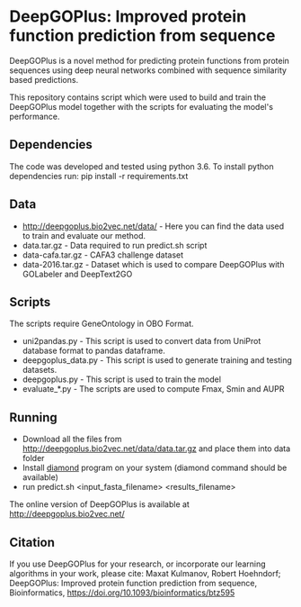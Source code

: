 # DeepGOPlus: Improved protein function prediction from sequence

DeepGOPlus is a novel method for predicting protein functions from
protein sequences using deep neural networks combined with sequence
similarity based predictions.

This repository contains script which were used to build and train the
DeepGOPlus model together with the scripts for evaluating the model's
performance.

## Dependencies
The code was developed and tested using python 3.6.
To install python dependencies run:
pip install -r requirements.txt

## Data
* http://deepgoplus.bio2vec.net/data/ - Here you can find the data
used to train and evaluate our method.
 * data.tar.gz - Data required to run predict.sh script
 * data-cafa.tar.gz - CAFA3 challenge dataset
 * data-2016.tar.gz - Dataset which is used to compare DeepGOPlus with
   GOLabeler and DeepText2GO

## Scripts
The scripts require GeneOntology in OBO Format.
* uni2pandas.py - This script is used to convert data from UniProt
database format to pandas dataframe.
* deepgoplus_data.py - This script is used to generate training and
  testing datasets.
* deepgoplus.py - This script is used to train the model
* evaluate_*.py - The scripts are used to compute Fmax, Smin and AUPR

## Running
* Download all the files from http://deepgoplus.bio2vec.net/data/data.tar.gz and place them into data folder
* Install [diamond](https://github.com/bbuchfink/diamond) program on your system (diamond command should be available)
* run predict.sh <input_fasta_filename> <results_filename>

The online version of DeepGOPlus is available at http://deepgoplus.bio2vec.net/

## Citation

If you use DeepGOPlus for your research, or incorporate our learning algorithms in your work, please cite:
Maxat Kulmanov, Robert Hoehndorf; DeepGOPlus: Improved protein function prediction from sequence, Bioinformatics, https://doi.org/10.1093/bioinformatics/btz595

